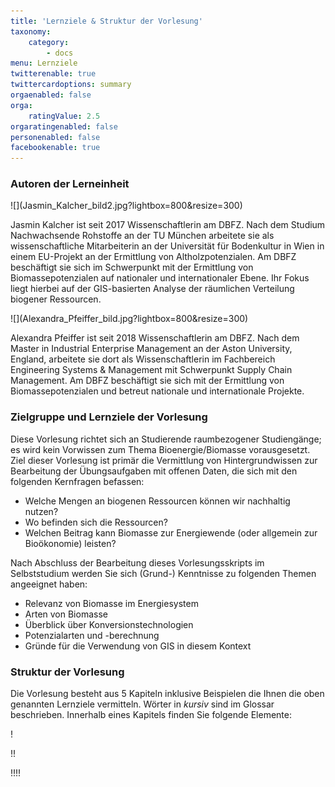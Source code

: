 ```yaml
---
title: 'Lernziele & Struktur der Vorlesung'
taxonomy:
    category:
        - docs
menu: Lernziele
twitterenable: true
twittercardoptions: summary
orgaenabled: false
orga:
    ratingValue: 2.5
orgaratingenabled: false
personenabled: false
facebookenable: true
---
```


### Autoren der Lerneinheit
<div class="row align-items-center">
  <div class="col-sm-3" markdown="1">![](Jasmin_Kalcher_bild2.jpg?lightbox=800&resize=300) </div>
  <div class="col-sm-9">
    <p>Jasmin Kalcher ist seit 2017 Wissenschaftlerin am DBFZ. Nach dem Studium Nachwachsende Rohstoffe an der TU München arbeitete sie als wissenschaftliche Mitarbeiterin an der Universität für Bodenkultur in Wien in einem EU-Projekt an der Ermittlung von Altholzpotenzialen. Am DBFZ beschäftigt sie sich im Schwerpunkt mit der Ermittlung von Biomassepotenzialen auf nationaler und internationaler Ebene. Ihr Fokus liegt hierbei auf der GIS-basierten Analyse der räumlichen Verteilung biogener Ressourcen.</p>
  </div>
</div>

<div class="row align-items-center">
  <div class="col-sm-3" markdown="1">![](Alexandra_Pfeiffer_bild.jpg?lightbox=800&resize=300)</div>
  <div class="col-sm-9">
    <p>Alexandra Pfeiffer ist seit 2018 Wissenschaftlerin am DBFZ. Nach dem Master in Industrial Enterprise Management an der Aston University, England, arbeitete sie dort als Wissenschaftlerin im Fachbereich Engineering Systems & Management mit Schwerpunkt Supply Chain Management. Am DBFZ beschäftigt sie sich mit der Ermittlung von Biomassepotenzialen und betreut nationale und internationale Projekte.</p>
  </div>
</div>

### Zielgruppe und Lernziele der Vorlesung 

Diese Vorlesung richtet sich an Studierende raumbezogener Studiengänge; es wird kein Vorwissen zum Thema Bioenergie/Biomasse vorausgesetzt. Ziel dieser Vorlesung ist primär die Vermittlung von Hintergrundwissen zur Bearbeitung der Übungsaufgaben mit offenen Daten, die sich mit den folgenden Kernfragen befassen:

- Welche Mengen an biogenen Ressourcen können wir nachhaltig nutzen?
- Wo befinden sich die Ressourcen?
- Welchen Beitrag kann Biomasse zur Energiewende (oder allgemein zur Bioökonomie) leisten?

Nach Abschluss der Bearbeitung dieses Vorlesungsskripts im Selbststudium werden Sie sich (Grund-) Kenntnisse zu folgenden Themen angeeignet haben:

- Relevanz von Biomasse im Energiesystem
- Arten von Biomasse 
- Überblick über Konversionstechnologien
- Potenzialarten und -berechnung
- Gründe für die Verwendung von GIS in diesem Kontext

### Struktur der Vorlesung

Die Vorlesung besteht aus 5 Kapiteln inklusive Beispielen die Ihnen die oben genannten Lernziele vermitteln. Wörter in *kursiv* sind im Glossar beschrieben. Innerhalb eines Kapitels finden Sie folgende Elemente:

! <p>

!! <p>

!!!! <p>
